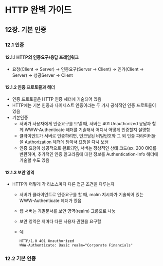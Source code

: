# HTTP 완벽 가이드

## 12장. 기본 인증

### 12.1 인증

#### 12.1.1 HTTP의 인증요구/응답 프레임워크

- 요청(Client → Server) → 인증요구(Server → Client) → 인가(Client → Server) → 성공Server → Client

#### 12.1.2 인증 프로토콜과 헤더

- 인증 프로토콜은 HTTP 인증 헤더에 기술되어 있음
- HTTP에는 기본 인증과 다이제스트 인증이라는 두 가지 공식적인 인증 프로토콜이 있음
- 기본인증
  - 서버가 사용자에게 인증요구를 보낼 때, 서버는 401 Unauthorized 응답과 함께 WWW-Authenticate 헤더를 기술해서 어디서 어떻게 인증할지 설명함
  - 클라이언트가 서버로 인증하려면, 인코딩된 비밀번호와 그 외 인증 파라미터들을 Authorization 헤더에 담아서 요청을 다시 보냄
  - 인증 요쳥이 성공적으로 완료되면, 서버는 정상적인 상태 코드(ex. 200 OK)를 반환하며, 추가적인 인증 알고리즘에 대한 정보를 Authentication-Info 헤더에 기술할 수도 있음

#### 12.1.3 보안 영역

- HTTP가 어떻게 각 리소스마다 다른 접근 조건을 다루는지

  - 서버가 클라이언트로 인증요구를 할 때, realm 지시자가 기술되어 있는 WWW-Authenticate 헤더가 있음

  - 웹 서버는 기밀문서를 보안 영역(realm) 그룹으로 나눔

  - 보안 영역은 저마다 다른 사용자 권한을 요구함

  - 예

    ```http
    HTTP/1.0 401 Unauthorized
    WWW-Authenticate: Basic realm="Corporate Financials"
    ```

### 12.2 기본 인증

